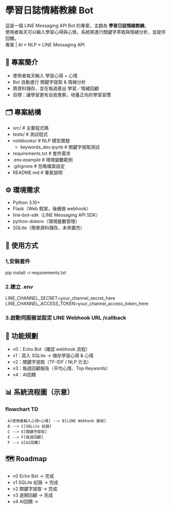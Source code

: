 # 學習日誌情緒教練 Bot

這是一個 LINE Messaging API Bot 的專案，主題為 **學習日誌情緒教練**。  
使用者每天可以輸入學習心得與心情，系統將進行關鍵字萃取與情緒分析，並提供回饋。  
專案 | AI × NLP × LINE Messaging API


## 📌 專案簡介
- 使用者每天輸入 學習心得 + 心情
- Bot 自動進行 關鍵字提取 & 情緒分析
- 將資料儲存，並在每週產出 學習／情緒回顧
- 目標：讓學習更有自我覺察，培養正向的學習習慣


## 🗂️ 專案結構
- src/              # 主要程式碼
- tests/            # 測試程式
- notebooks/        # NLP 模型實驗
  - keywords_dev.ipynb   # 關鍵字提取測試
- requirements.txt  # 套件需求
- .env.example      # 環境變數範例
- .gitignore        # 忽略檔案設定
- README.md         # 專案說明


## ⚙️ 環境需求
- Python 3.10+
- Flask（Web 框架，後續做 webhook）
- line-bot-sdk（LINE Messaging API SDK）
- python-dotenv（環境變數管理）
- SQLite（簡單資料儲存，未來擴充）


## 🚀 使用方式
### 1,安裝套件
pip install -r requirements.txt

### 2.建立 .env
LINE_CHANNEL_SECRET=your_channel_secret_here  
LINE_CHANNEL_ACCESS_TOKEN=your_channel_access_token_here

### 3.啟動伺服器並設定 LINE Webhook URL /callback


## 🧩 功能規劃
- v0：Echo Bot（確認 webhook 流程）
- v1：寫入 SQLite → 儲存學習心得 & 心情
- v2：關鍵字提取（TF-IDF / NLP 方法）
- v3：每週回顧報告（平均心情、Top Keywords）
- v4：AI回饋


## 📊 系統流程圖（示意）
### flowchart TD
     A[使用者輸入心得+心情] --> B[LINE Webhook 接收]
     B --> C[SQLite 紀錄]
     C --> E[關鍵字提取]
     E --> F[每週回顧]
     F --> G[AI回覆]

    
 ## 🗺️ Roadmap
 ###    
- v0 Echo Bot → 完成
- v1 SQLite 紀錄 → 完成
- v2 關鍵字提取 → 完成
- v3 週期回顧 → 完成
- v4 AI回饋 → 



